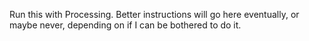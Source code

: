 Run this with Processing. Better instructions will go here eventually, or maybe never, depending on if I can be bothered to do it.
